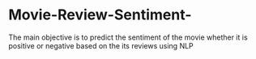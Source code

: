 # Movie-Review-Sentiment-
The main objective is to predict the sentiment of the movie whether it is positive or negative based on the its reviews using NLP
